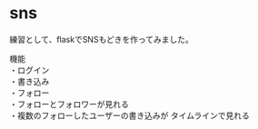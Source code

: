 # sns
練習として、flaskでSNSもどきを作ってみました。

機能  
・ログイン  
・書き込み  
・フォロー  
・フォローとフォロワーが見れる  
・複数のフォローしたユーザーの書き込みが
タイムラインで見れる  
